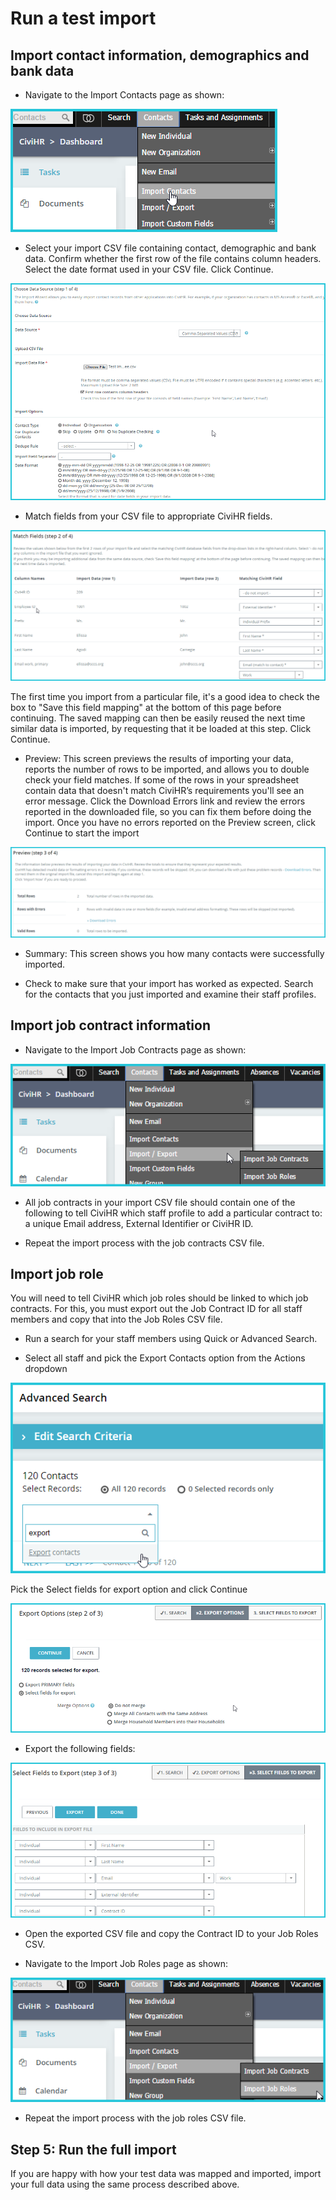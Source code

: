 Run a test import
==========

Import contact information, demographics and bank data
------------------------

-   Navigate to the Import Contacts page as shown:

![image](../img/import-contacts.PNG)

-   Select your import CSV file containing contact, demographic and bank data. Confirm whether the first row of the file contains column headers. Select the date format used in your CSV file. Click Continue. 

![image](../img/data-source.PNG)

-   Match fields from your CSV file to appropriate CiviHR fields. 

![image](../img/match-fields.PNG)

The first time you import from a particular file, it's a good idea to check the box to "Save this field mapping" at the bottom of this page before continuing. The saved mapping can then be easily reused the next time similar data is imported, by requesting that it be loaded at this step. Click Continue. 


-   Preview: This screen previews the results of importing your data, reports the number of rows to be imported, and allows you to double check your field matches. If some of the rows in your spreadsheet contain data that doesn't match CiviHR’s requirements you'll see an error message. Click the Download Errors link and review the errors reported in the downloaded file, so you can fix them before doing the import. Once you have no errors reported on the Preview screen, click Continue to start the import

![image](../img/preview.PNG)

-   Summary: This screen shows you how many contacts were successfully imported. 

-   Check to make sure that your import has worked as expected. Search for the contacts that you just imported and examine their staff profiles. 

Import job contract information
------------------------

-   Navigate to the Import Job Contracts page as shown:

![image](../img/import.PNG)

-   All job contracts in your import CSV file should contain one of the following to tell CiviHR which staff profile to add a particular contract to: a unique Email address, External Identifier or CiviHR ID. 

-   Repeat the import process with the job contracts CSV file. 

Import job role 
------------------------

You will need to tell CiviHR which job roles should be linked to which job contracts. For this, you must export out the Job Contract ID for all staff members and copy that into the Job Roles CSV file. 

-   Run a search for your staff members using Quick or Advanced Search.

-   Select all staff and pick the Export Contacts option from the Actions dropdown

![image](../img/advanced-search.PNG)

Pick the Select fields for export option and click Continue

![image](../img/export.PNG)

-   Export the following fields:

![image](../img/select-export-fields.PNG)

-   Open the exported CSV file and copy the Contract ID to your Job Roles CSV. 

-   Navigate to the Import Job Roles page as shown:

![image](../img/import-job.PNG)

-   Repeat the import process with the job roles CSV file.

Step 5: Run the full import
------------------------

If you are happy with how your test data was mapped and imported, import your full data using the same process described above.
